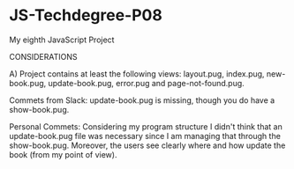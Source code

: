 # JS-Techdegree-P08
 My eighth JavaScript Project



CONSIDERATIONS 

A) Project contains at least the following views: layout.pug, index.pug, new-book.pug, update-book.pug, error.pug and page-not-found.pug. 

Commets from Slack: update-book.pug is missing, though you do have a show-book.pug. 

Personal Commets: Considering  my program structure I didn't think that an update-book.pug file was necessary since I am managing that through the
show-book.pug. Moreover, the users see clearly where and how update the book (from my point of view).




